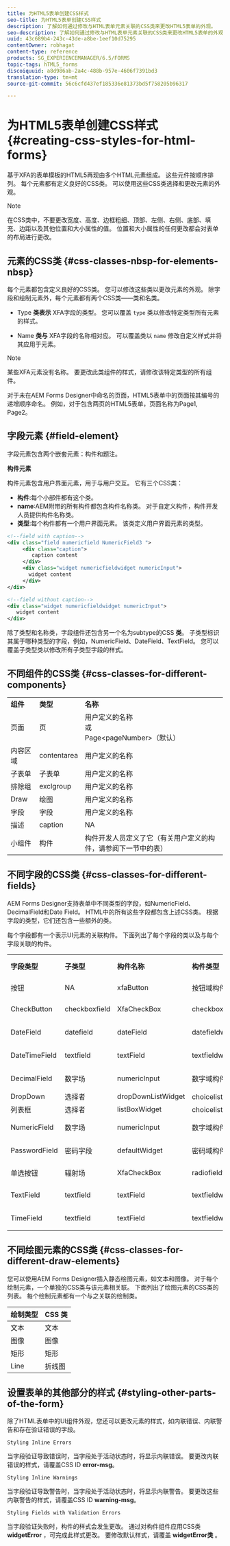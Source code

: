 ```yaml
---
title: 为HTML5表单创建CSS样式
seo-title: 为HTML5表单创建CSS样式
description: 了解如何通过修改与HTML表单元素关联的CSS类来更改HTML5表单的外观。
seo-description: 了解如何通过修改与HTML表单元素关联的CSS类来更改HTML5表单的外观。
uuid: 43c689b4-243c-43de-a8be-1eef10d75295
contentOwner: robhagat
content-type: reference
products: SG_EXPERIENCEMANAGER/6.5/FORMS
topic-tags: hTML5_forms
discoiquuid: a8d986ab-2a4c-488b-957e-4606f7391bd3
translation-type: tm+mt
source-git-commit: 56c6cfd437ef185336e81373bd5f758205b96317

---
```



# 为HTML5表单创建CSS样式 {#creating-css-styles-for-html-forms}

基于XFA的表单模板的HTML5再现由多个HTML元素组成。 这些元件按顺序排列。 每个元素都有定义良好的CSS类。 可以使用这些CSS类选择和更改元素的外观。

>[!NOTE]
>
>在CSS类中，不要更改宽度、高度、边框粗细、顶部、左侧、右侧、底部、填充、边距以及其他位置和大小属性的值。 位置和大小属性的任何更改都会对表单的布局进行更改。

## 元素的CSS类 {#css-classes-nbsp-for-elements-nbsp}

每个元素都包含定义良好的CSS类。 您可以修改这些类以更改元素的外观。 除字段和绘制元素外，每个元素都有两个CSS类——类和名类。

* Type **类表示** XFA字段的类型。 您可以覆盖 `type` 类以修改特定类型所有元素的样式。

* Name **类与** XFA字段的名称相对应。 可以覆盖类以 `name` 修改自定义样式并将其应用于元素。

>[!NOTE]
>
>某些XFA元素没有名称。 要更改此类组件的样式，请修改该特定类型的所有组件。

对于未在AEM Forms Designer中命名的页面，HTML5表单中的页面按其编号的递增顺序命名。 例如，对于包含两页的HTML5表单，页面名称为Page1, Page2。

## 字段元素 {#field-element}

字段元素包含两个嵌套元素：构件和题注。

**构件元素**

构件元素包含用户界面元素，用于与用户交互。 它有三个CSS类：

* **构件**:每个小部件都有这个类。
* **name**:AEM附带的所有构件都包含构件名称类。 对于自定义构件，构件开发人员提供构件名称类。
* **类型**:每个构件都有一个用户界面元素。 该类定义用户界面元素的类型。

```xml
<!--field with caption-->
<div class="field numericfield NumericField3 ">
     <div class="caption">
        caption content
     </div>
     <div class="widget numericfieldwidget numericInput">
       widget content
     </div>
</div>

<!--field without caption-->
<div class="widget numericfieldwidget numericInput">
   widget content
</div>
```

除了类型和名称类，字段组件还包含另一个名为subtype的CSS **类**。 子类型标识其属于哪种类型的字段，例如，NumericField、DateField、TextField。 您可以覆盖子类型类以修改所有子类型字段的样式。

## 不同组件的CSS类 {#css-classes-for-different-components}

<table>
 <tbody>
  <tr>
   <td><strong>组件</strong></td>
   <td><strong>类型</strong></td>
   <td><strong>名称</strong></td>
  </tr>
  <tr>
   <td>页面</td>
   <td>页</td>
   <td>用户定义的名称<br /> 或<br /> Page&lt;pageNumber&gt;（默认）</td>
  </tr>
  <tr>
   <td>内容区域</td>
   <td>contentarea</td>
   <td>用户定义的名称</td>
  </tr>
  <tr>
   <td>子表单</td>
   <td>子表单</td>
   <td>用户定义的名称</td>
  </tr>
  <tr>
   <td>排除组</td>
   <td>exclgroup</td>
   <td>用户定义的名称</td>
  </tr>
  <tr>
   <td>Draw</td>
   <td>绘图</td>
   <td>用户定义的名称</td>
  </tr>
  <tr>
   <td>字段</td>
   <td>字段</td>
   <td>用户定义的名称</td>
  </tr>
  <tr>
   <td>描述</td>
   <td>caption</td>
   <td>NA</td>
  </tr>
  <tr>
   <td>小组件</td>
   <td>构件</td>
   <td>构件开发人员定义了它（有关用户定义的构件，请参阅下一节中的表）</td>
  </tr>
 </tbody>
</table>

## 不同字段的CSS类 {#css-classes-for-different-fields}

AEM Forms Designer支持表单中不同类型的字段，如NumericField、DecimalField和Date Field。 HTML中的所有这些字段都包含上述CSS类。 根据字段的类型，它们还包含一些额外的类。

每个字段都有一个表示UI元素的关联构件。 下面列出了每个字段的类以及与每个字段关联的构件。

<table>
 <tbody>
  <tr>
   <td><strong>字段类型</strong></td>
   <td><strong>子类型</strong></td>
   <td><strong>构件名称</strong></td>
   <td><strong>构件类型</strong></td>
   <td><strong>HTML UI标签</strong></td>
  </tr>
  <tr>
   <td>按钮<br type="_moz" /> </td>
   <td>NA</td>
   <td>xfaButton<br type="_moz" /> </td>
   <td>按钮域构件<br type="_moz" /> </td>
   <td>input type=button<br type="_moz" /> </td>
  </tr>
  <tr>
   <td>CheckButton<br type="_moz" /> </td>
   <td>checkboxfield<br /> </td>
   <td>XfaCheckBox<br type="_moz" /> </td>
   <td>checkboxfieldwidget<br type="_moz" /> </td>
   <td>输入类型=复选框<br type="_moz" /> </td>
  </tr>
  <tr>
   <td>DateField<br type="_moz" /> </td>
   <td>datefield<br type="_moz" /> </td>
   <td>dateField<br type="_moz" /> </td>
   <td>datefieldwidged<br type="_moz" /> </td>
   <td>输入类型=文本<br type="_moz" /> </td>
  </tr>
  <tr>
   <td>DateTimeField<br type="_moz" /> </td>
   <td>textfield<br type="_moz" /> </td>
   <td>textField<br type="_moz" /> </td>
   <td>textfieldwidget</td>
   <td>输入类型=文本<br type="_moz" /> </td>
  </tr>
  <tr>
   <td>DecimalField<br type="_moz" /> </td>
   <td>数字场<br type="_moz" /> </td>
   <td>numericInput<br type="_moz" /> </td>
   <td>数字域构件<br type="_moz" /> </td>
   <td>输入类型=文本<br type="_moz" /> </td>
  </tr>
  <tr>
   <td>DropDown<br type="_moz" /> </td>
   <td>选择者<br type="_moz" /> </td>
   <td>dropDownListWidget<br type="_moz" /> </td>
   <td>choicelist构件<br type="_moz" /> </td>
   <td>选择</td>
  </tr>
  <tr>
   <td>列表框<br type="_moz" /> </td>
   <td>选择者<br type="_moz" /> </td>
   <td>listBoxWidget<br type="_moz" /> </td>
   <td>choicelist构件<br type="_moz" /> </td>
   <td>醇</td>
  </tr>
  <tr>
   <td>NumericField<br type="_moz" /> </td>
   <td>数字场<br type="_moz" /> </td>
   <td>numericInput<br type="_moz" /> </td>
   <td>数字域构件<br type="_moz" /> </td>
   <td>输入类型=文本<br type="_moz" /> </td>
  </tr>
  <tr>
   <td>PasswordField<br type="_moz" /> </td>
   <td>密码字段<br type="_moz" /> </td>
   <td>defaultWidget<br type="_moz" /> </td>
   <td>密码域构件<br type="_moz" /> </td>
   <td>输入类型=密码<br type="_moz" /> </td>
  </tr>
  <tr>
   <td>单选按钮<br type="_moz" /> </td>
   <td>辐射场<br type="_moz" /> </td>
   <td>XfaCheckBox<br type="_moz" /> </td>
   <td>radiofieldwidget<br type="_moz" /> </td>
   <td>输入类型=radio<br type="_moz" /> </td>
  </tr>
  <tr>
   <td>TextField<br type="_moz" /> </td>
   <td>textfield<br type="_moz" /> </td>
   <td>textField<br type="_moz" /> </td>
   <td>textfieldwidget<br type="_moz" /> </td>
   <td>输入类型=文本<br type="_moz" /> </td>
  </tr>
  <tr>
   <td>TimeField<br type="_moz" /> </td>
   <td>textfield<br type="_moz" /> </td>
   <td>textField<br type="_moz" /> </td>
   <td>textfieldwidget<br type="_moz" /> </td>
   <td>输入类型=文本<br type="_moz" /> </td>
  </tr>
 </tbody>
</table>

## 不同绘图元素的CSS类 {#css-classes-for-different-draw-elements}

您可以使用AEM Forms Designer插入静态绘图元素，如文本和图像。 对于每个绘制元素，一个单独的CSS类与该元素相关联。 下面列出了绘图元素的CSS类的列表。 每个绘制元素都有一个与之关联的绘制类。

| **绘制类型** | **CSS 类** |
|---|---|
| 文本 | 文本 |
| 图像 | 图像 |
| 矩形 | 矩形 |
| Line | 折线图 |

## 设置表单的其他部分的样式 {#styling-other-parts-of-the-form}

除了HTML表单中的UI组件外观，您还可以更改元素的样式，如内联错误、内联警告和存在验证错误的字段。

`Styling Inline Errors`

当字段验证导致错误时，当字段处于活动状态时，将显示内联错误。 要更改内联错误的样式，请覆盖CSS ID **error-msg**。

`Styling Inline Warnings`

当字段验证导致警告时，当字段处于活动状态时，将显示内联警告。 要更改这些内联警告的样式，请覆盖CSS ID **warning-msg**。

`Styling Fields with Validation Errors`

当字段验证失败时，构件的样式会发生更改。 通过对构件组件应用CSS类 **widgetError** ，可完成此样式更改。 要修改默认样式，请覆盖 **widgetError类** 。
